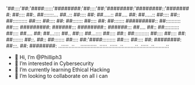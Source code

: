 '##::::'##:'####::::::'########:'##::::'##:'########:'########::'########:
 ##:::: ##:. ##:::::::... ##..:: ##:::: ##: ##.....:: ##.... ##: ##.....::
 ##:::: ##:: ##:::::::::: ##:::: ##:::: ##: ##::::::: ##:::: ##: ##:::::::
 #########:: ##:::::::::: ##:::: #########: ######::: ########:: ######:::
 ##.... ##:: ##:::::::::: ##:::: ##.... ##: ##...:::: ##.. ##::: ##...::::
 ##:::: ##:: ##:::::::::: ##:::: ##:::: ##: ##::::::: ##::. ##:: ##:::::::
 ##:::: ##:'####::::::::: ##:::: ##:::: ##: ########: ##:::. ##: ########:
..:::::..::....:::::::::::..:::::..:::::..::........::..:::::..::........::
                                                                                                                                


- 👋 Hi, I’m @Philliph3
- 👀 I’m interested in Cybersecurity
- 🌱 I’m currently learning Ethical Hacking
- 💞️ I’m looking to collaborate on all i can

<!---
Philliph3/Philliph3 is a ✨ special ✨ repository because its `README.md` (this file) appears on your GitHub profile.
You can click the Preview link to take a look at your changes.
--->

